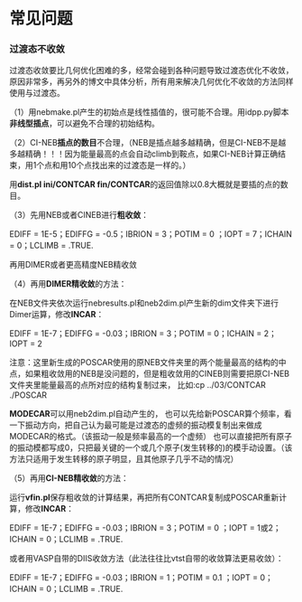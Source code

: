 # 常见问题

### 过渡态不收敛

过渡态收敛要比几何优化困难的多，经常会碰到各种问题导致过渡态优化不收敛，原因非常多，再另外的博文中具体分析，所有用来解决几何优化不收敛的方法同样使用与过渡态。

（1）用nebmake.pl产生的初始点是线性插值的，很可能不合理。用idpp.py脚本**非线型插点**，可以避免不合理的初始结构。

（2）CI-NEB**插点的数目**不合理，（NEB是插点越多越精确，但是CI-NEB不是越多越精确！！！因为能量最高的点会自动climb到鞍点，如果CI-NEB计算正确结束，用1个点和用10个点找出来的过渡态是一样的。）

用**dist.pl ini/CONTCAR fin/CONTCAR**的返回值除以0.8大概就是要插的点的数目。

（3）先用NEB或者CINEB进行**粗收敛**：

EDIFF = 1E-5；EDIFFG = -0.5；IBRION = 3；POTIM = 0 ；IOPT = 7；ICHAIN = 0；LCLIMB = .TRUE.

 再用DIMER或者更高精度NEB精收敛

（4）再用**DIMER精收敛**的方法：

在NEB文件夹依次运行nebresults.pl和neb2dim.pl产生新的dim文件夹下进行Dimer运算，修改**INCAR**：

EDIFF = 1E-7；EDIFFG = -0.03；IBRION = 3；POTIM = 0；ICHAIN = 2；IOPT = 2

注意：这里新生成的POSCAR使用的原NEB文件夹里的两个能量最高的结构的中点，如果粗收敛用的NEB是没问题的，但是粗收敛用的CINEB则需要把原CI-NEB文件夹里能量最高的点所对应的结构复制过来，
比如:cp ../03/CONTCAR ./POSCAR

**MODECAR**可以用neb2dim.pl自动产生的，
也可以先给新POSCAR算个频率，看一下振动方向，把自己认为最可能是过渡态的虚频的振动模复制出来做成MODECAR的格式。（该振动一般是频率最高的一个虚频）
也可以直接把所有原子的振动模都写成0，只把最关键的一个或几个原子(发生转移的)的模手动设置。（该方法只适用于发生转移的原子明显，且其他原子几乎不动的情况）

（5）再用**CI-NEB精收敛**的方法：

运行**vfin.pl**保存粗收敛的计算结果，再把所有CONTCAR复制成POSCAR重新计算，修改**INCAR**：

EDIFF = 1E-7；EDIFFG = -0.03；IBRION = 3；POTIM = 0 ；IOPT = 1或2；ICHAIN = 0；LCLIMB = .TRUE.

或者用VASP自带的DIIS收敛方法（此法往往比vtst自带的收敛算法更易收敛）：

EDIFF = 1E-7；EDIFFG = -0.03；IBRION = 1；POTIM = 0.1 ；IOPT = 0；ICHAIN = 0；LCLIMB = .TRUE.